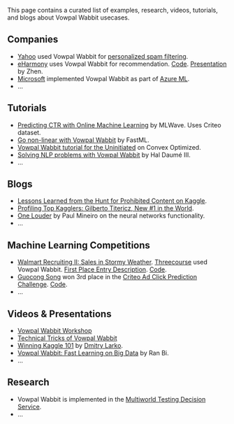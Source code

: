 This page contains a curated list of examples, research, videos, tutorials, and blogs about Vowpal Wabbit usecases.

## Companies

- [Yahoo](https://www.yahoo.com/) used Vowpal Wabbit for [personalized spam filtering](http://www.cs.cornell.edu/~kilian/papers/ceas2009-paper-11.pdf).
- [eHarmony](http://www.eharmony.com) uses Vowpal Wabbit for recommendation. [Code](https://github.com/eHarmony/vw-webservice). [Presentation](https://vimeopro.com/eharmony/talks/video/75043179) by Zhen.
- [Microsoft](https://www.microsoft.com) implemented Vowpal Wabbit as part of [Azure ML](https://azure.microsoft.com/en-us/services/machine-learning/).
- ...

## Tutorials

- [Predicting CTR with Online Machine Learning](http://mlwave.com/predicting-click-through-rates-with-online-machine-learning/) by MLWave. Uses Criteo dataset.
- [Go non-linear with Vowpal Wabbit](http://fastml.com/go-non-linear-with-vowpal-wabbit/) by FastML.
- [Vowpal Wabbit tutorial for the Uninitiated](http://www.zinkov.com/posts/2013-08-13-vowpal-tutorial/) on Convex Optimized.
- [Solving NLP problems with Vowpal Wabbit](https://github.com/hal3/vwnlp) by Hal Daumé III.
- ...

## Blogs

- [Lessons Learned from the Hunt for Prohibited Content on Kaggle](http://mlwave.com/lessons-from-avito-prohibited-content-kaggle/).
- [Profiling Top Kagglers: Gilberto Titericz, New #1 in the World](http://blog.kaggle.com/2015/11/09/profiling-top-kagglers-gilberto-titericz-new-1-in-the-world/).
- [One Louder](http://www.machinedlearnings.com/2013/02/one-louder.html) by Paul Mineiro on the neural networks functionality.
- ...

## Machine Learning Competitions

- [Walmart Recruiting II: Sales in Stormy Weather](https://www.kaggle.com/c/walmart-recruiting-sales-in-stormy-weather). [Threecourse](https://www.kaggle.com/threecourse) used Vowpal Wabbit. [First Place Entry Description](https://www.kaggle.com/c/walmart-recruiting-sales-in-stormy-weather/forums/t/14452/first-place-entry). [Code](https://github.com/threecourse/kaggle-walmart-recruiting-sales-in-stormy-weather).
- [Guocong Song](https://www.kaggle.com/songgc) won 3rd place in the [Criteo Ad Click Prediction Challenge](https://www.kaggle.com/c/criteo-display-ad-challenge). [Code](https://github.com/songgc/display-advertising-challenge).
- ...

## Videos & Presentations

- [Vowpal Wabbit Workshop](https://www.youtube.com/watch?v=hjfwDJBrZME)
- [Technical Tricks of Vowpal Wabbit](http://www.slideshare.net/jakehofman/technical-tricks-of-vowpal-wabbit)
- [Winning Kaggle 101](http://www.slideshare.net/TedXiao/winning-kaggle-101-dmitry-larkos-experiences) by [Dmitry Larko](https://www.kaggle.com/dmitrylarko).
- [Vowpal Wabbit: Fast Learning on Big Data](http://www.kdnuggets.com/2014/05/vowpal-wabbit-fast-learning-on-big-data.html) by Ran Bi.
- ...

## Research
- Vowpal Wabbit is implemented in the [Multiworld Testing Decision Service](https://arxiv.org/abs/1606.03966).
- ...